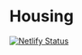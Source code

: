 # Housing
[![Netlify Status](https://api.netlify.com/api/v1/badges/9060e58b-7d0b-4e15-8df2-344211e388ee/deploy-status)](https://siddhant2002.netlify.app/)
